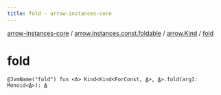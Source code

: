 ```yaml
---
title: fold - arrow-instances-core
---
```


[arrow-instances-core](../../index.html) / [arrow.instances.const.foldable](../index.html) / [arrow.Kind](index.html) / [fold](./fold.html)

# fold

`@JvmName("fold") fun <A> Kind<Kind<ForConst, `[`A`](fold.html#A)`>, `[`A`](fold.html#A)`>.fold(arg1: Monoid<`[`A`](fold.html#A)`>): `[`A`](fold.html#A)